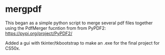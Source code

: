 # mergpdf 

This began as a simple python script to merge several pdf files together using the PdfMerger fucntion from from PyPDF2: https://pypi.org/project/PyPDF2/

Added a gui with tkinter/tkbootstrap to make an .exe for the final project for CS50x.
